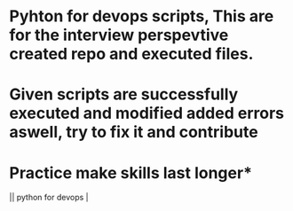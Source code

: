 # Pyhton for devops scripts, This are for the interview perspevtive created repo and executed files.

# Given scripts are successfully executed and modified added errors aswell, try to fix it and contribute

# Practice make skills last longer*

|| python for devops |
